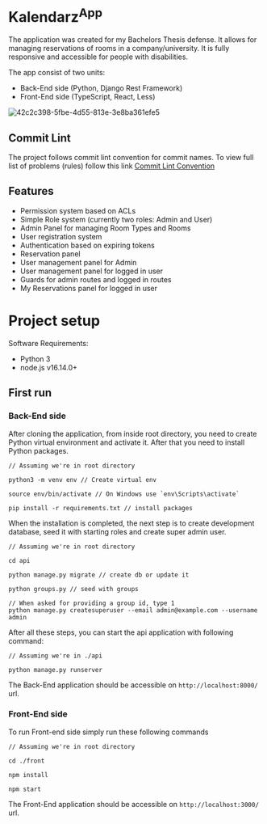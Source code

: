 
# Kalendarz<sup>App</sup>
The application was created for my Bachelors Thesis defense. It allows for managing reservations of rooms in a company/university. 
It is fully responsive and accessible for people with disabilities.

The app consist of two units:
- Back-End side (Python, Django Rest Framework)
- Front-End side (TypeScript, React, Less)

![42c2c398-5fbe-4d55-813e-3e8ba361efe5](https://github.com/ernest-rudnicki/kalendarz-app/assets/37155981/b7846269-1abc-4c5d-93ec-8d301d252f1d)

## Commit Lint
The project follows commit lint convention for commit names. To view full list of problems (rules) follow this link [Commit Lint Convention](https://github.com/conventional-changelog/commitlint#what-is-commitlint)

## Features
- Permission system based on ACLs
- Simple Role system (currently two roles: Admin and User)
- Admin Panel for managing Room Types and Rooms
- User registration system
- Authentication based on expiring tokens
- Reservation panel
- User management panel for Admin
- User management panel for logged in user
- Guards for admin routes and logged in routes
- My Reservations panel for logged in user

# Project setup
Software Requirements:
- Python 3
- node.js v16.14.0+

## First run

### Back-End side
After cloning the application, from inside root directory, you need to create Python virtual environment and activate it. 
After that you need to install Python packages.
```
// Assuming we're in root directory

python3 -m venv env // Create virtual env

source env/bin/activate // On Windows use `env\Scripts\activate`

pip install -r requirements.txt // install packages
```

When the installation is completed, the next step is to create development database, seed it with starting roles and create super admin user.

```
// Assuming we're in root directory

cd api

python manage.py migrate // create db or update it

python groups.py // seed with groups

// When asked for providing a group id, type 1
python manage.py createsuperuser --email admin@example.com --username admin
```

After all these steps, you can start the api application with following command: 

```
// Assuming we're in ./api

python manage.py runserver
```

The Back-End application should be accessible on `http://localhost:8000/` url.

### Front-End side
To run Front-end side simply run these following commands

```
// Assuming we're in root directory

cd ./front

npm install

npm start
```

The Front-End application should be accessible on `http://localhost:3000/` url.
